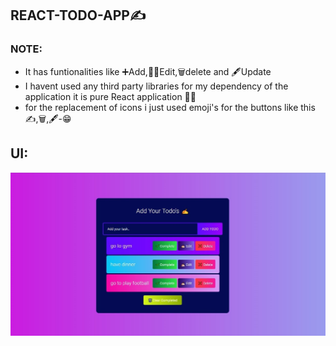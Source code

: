 ## REACT-TODO-APP✍️
### NOTE:
- It has funtionalities like ➕Add,✍🏻Edit,🗑️delete and 🖋️Update
- I havent used any third party libraries for my dependency of the application 
  it is pure React application 🎉🥳
- for the replacement of icons i just used emoji's for the buttons like this ✍,🗑️,🖋️-😁
## UI:
<img src="UI imges\SharedScreenshot.jpg">
</img>